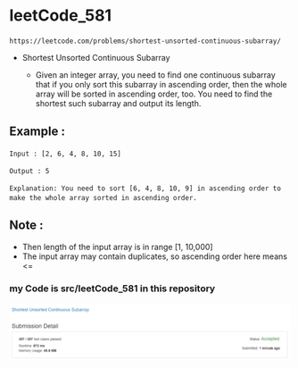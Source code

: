 # leetCode_581
`https://leetcode.com/problems/shortest-unsorted-continuous-subarray/`

- Shortest Unsorted Continuous Subarray

  - Given an integer array, you need to find one continuous subarray that if you only sort this subarray in ascending order, then the whole array will be sorted in ascending order, too. You need to find the shortest such subarray and output its length.

## Example :
`Input : [2, 6, 4, 8, 10, 15]`

`Output : 5`

`Explanation: You need to sort [6, 4, 8, 10, 9] in ascending order to make the whole array sorted in ascending order.`

## Note :
- Then length of the input array is in range [1, 10,000]
- The input array may contain duplicates, so ascending order here means <=

### my Code is src/leetCode_581 in this repository
![submission](assets/Submission_Detail.png)